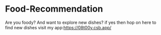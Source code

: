 # Food-Recommendation
Are you foody? And want to explore new dishes? if yes then hop on here to find new dishes visit my app:https://08t00y.csb.app/
